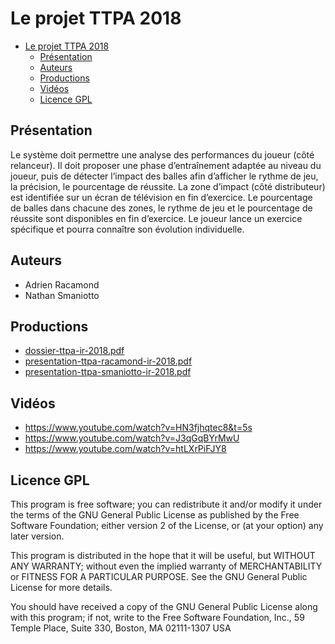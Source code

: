 # Le projet TTPA 2018

- [Le projet TTPA 2018](#le-projet-ttpa-2018)
  - [Présentation](#présentation)
  - [Auteurs](#auteurs)
  - [Productions](#productions)
  - [Vidéos](#vidéos)
  - [Licence GPL](#licence-gpl)

## Présentation

Le système doit permettre une analyse des performances du joueur (côté relanceur). Il doit proposer une phase d’entraînement adaptée au niveau du joueur, puis de détecter l’impact des balles afin d’afficher le rythme de jeu, la précision, le pourcentage de réussite. La zone d’impact (côté distributeur) est identifiée sur un écran de télévision en fin d’exercice. Le pourcentage de balles dans chacune des zones, le rythme de jeu et le pourcentage de réussite sont disponibles en fin d’exercice. Le joueur lance un exercice spécifique et pourra connaître son évolution individuelle.

## Auteurs

- Adrien Racamond
- Nathan Smaniotto

## Productions

- [dossier-ttpa-ir-2018.pdf](dossier-ttpa-ir-2018.pdf)
- [presentation-ttpa-racamond-ir-2018.pdf](presentation-ttpa-racamond-ir-2018.pdf)
- [presentation-ttpa-smaniotto-ir-2018.pdf](presentation-ttpa-smaniotto-ir-2018.pdf)

## Vidéos

- https://www.youtube.com/watch?v=HN3fjhqtec8&t=5s
- https://www.youtube.com/watch?v=J3qGqBYrMwU
- https://www.youtube.com/watch?v=htLXrPiFJY8

## Licence GPL

This program is free software; you can redistribute it and/or modify
it under the terms of the GNU General Public License as published by
the Free Software Foundation; either version 2 of the License, or
(at your option) any later version.

This program is distributed in the hope that it will be useful,
but WITHOUT ANY WARRANTY; without even the implied warranty of
MERCHANTABILITY or FITNESS FOR A PARTICULAR PURPOSE. See the
GNU General Public License for more details.

You should have received a copy of the GNU General Public License
along with this program; if not, write to the Free Software
Foundation, Inc., 59 Temple Place, Suite 330, Boston, MA 02111-1307 USA
